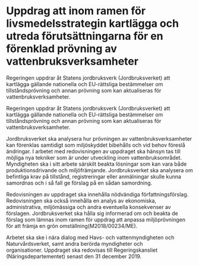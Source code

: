 # Uppdrag att inom ramen för livsmedelsstrategin kartlägga och utreda förutsättningarna för en förenklad prövning av vattenbruksverksamheter

Regeringen uppdrar åt Statens jordbruksverk (Jordbruksverket) att kartlägga gällande nationella och EU-rättsliga bestämmelser om tillståndsprövning och annan prövning som kan aktualiseras för vattenbruksverksamheter.

Regeringen uppdrar åt Statens jordbruksverk (Jordbruksverket) att kartlägga gällande nationella och EU-rättsliga bestämmelser om tillståndsprövning och annan prövning som kan aktualiseras för vattenbruksverksamheter.

Jordbruksverket ska analysera hur prövningen av vattenbruksverksamheter kan förenklas samtidigt som miljöskyddet bibehålls och vid behov föreslå ändringar. I arbetet med redovisningen av uppdraget ska hänsyn tas till möjliga nya tekniker som är under utveckling inom vattenbruksområdet. Myndigheten ska i sitt arbete särskilt beakta lösningar som kan vara både produktionsdrivande och miljöfrämjande. Jordbruksverket ska analysera om befintliga krav på tillstånd, registreringar eller anmälningar skulle kunna samordnas och i så fall ge förslag på en sådan samordning.

Redovisningen av uppdraget ska innehålla nödvändiga författningsförslag. Redovisningen ska också innehålla en analys av ekonomiska, administrativa, miljömässiga och andra eventuella konsekvenser av förslagen. Jordbruksverket ska hålla sig informerad om och beakta de förslag som lämnas inom ramen för uppdrag att anpassa miljöprövningen för att främja en grön omställning(M2018/00234/ME).

Arbetet ska ske i nära dialog med Havs- och vattenmyndigheten och Naturvårdsverket, samt andra berörda myndigheter och organisationer. Uppdraget ska redovisas till Regeringskansliet (Näringsdepartementet) senast den 31 december 2019.
